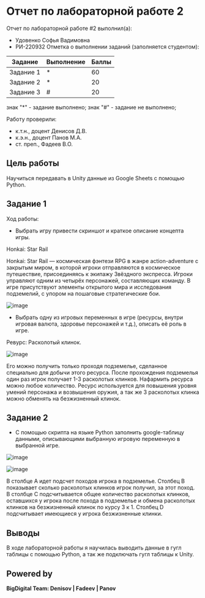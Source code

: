 # Отчет по лабораторной работе 2

Отчет по лабораторной работе #2 выполнил(а):
- Удовенко Софья Вадимовна
- РИ-220932
Отметка о выполнении заданий (заполняется студентом):

| Задание | Выполнение | Баллы |
| ------ | ------ | ------ |
| Задание 1 | * | 60 |
| Задание 2 | * | 20 |
| Задание 3 | # | 20 |

знак "*" - задание выполнено; знак "#" - задание не выполнено;

Работу проверили:
- к.т.н., доцент Денисов Д.В.
- к.э.н., доцент Панов М.А.
- ст. преп., Фадеев В.О.

## Цель работы
Научиться передавать в Unity данные из Google Sheets с помощью Python.

## Задание 1
Ход работы:
- Выбрать игру привести скриншот и краткое описание концепта игры.

Honkai: Star Rail

Honkai: Star Rail — космическая фэнтези RPG в жанре action-adventure с закрытым миром, в которой игроки отправляются в космическое путешествие, присоединяясь к экипажу Звёздного экспресса.
Игроки управляют одним из четырёх персонажей, составляющих команду. В игре присутствуют элементы открытого мира и исследования подземелий, с упором на пошаговые стратегические бои.

![image](https://github.com/S0Fka/-2/assets/126691105/5feacdd3-df19-4c39-95df-65429b9617bd)

- Выбрать одну из игровых переменных в игре (ресурсы, внутри игровая валюта, здоровье персонажей и т.д.), описать её роль в игре.

Ревурс: Расколотый клинок.

![image](https://github.com/S0Fka/-2/assets/126691105/d50a54b0-8d06-4c19-9edc-b576c404796c)

Его можно получить только проходя подземелье, сделанное специально для добычи этого ресурса. После прохождения подземелья один раз игрок получает 1-3 расколотых клинков. Нафармить ресурса можно любое количество. Ресурс используется для повышения уровня умений персонажа и возвышения оружия, а так же 3 расколотых клинка можно обменять на безжизненный клинок.

## Задание 2
- С помощью скрипта на языке Python заполнить google-таблицу данными, описывающими выбранную игровую переменную в выбранной игре.

![image](https://github.com/S0Fka/-2/assets/126691105/6c49682e-982b-4134-8144-a51a282bdffb)

![image](https://github.com/S0Fka/-2/assets/126691105/3b5d9db3-5202-4f29-9809-33b94d18dd34)

В столбце А идет подсчет походов игрока в подземелье. Столбец B показывает сколько расколотых клинков игрок получил, за этот поход. В столбце C подсчитывается общее количество расколотых клинков, оставшихся у игрока после похода в подземелье и обмена расколотых клинков на безжизненный клинок по курсу 3 к 1. Столбец D подсчитывает имеющиеся у игрока безжизненные клинки.


## Выводы
В ходе лабораторной работы я научилась выводить данные в гугл таблицы с помощью Python, а так же подключать гугл таблицы к Unity.

## Powered by

**BigDigital Team: Denisov | Fadeev | Panov**
